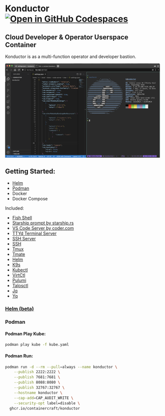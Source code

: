# Konductor [![Open in GitHub Codespaces](https://github.com/codespaces/badge.svg)](https://codespaces.new/ContainerCraft/konductor)
## Cloud Developer & Operator Userspace Container
    
Konductor is as a multi-function operator and developer bastion.
    
![Konductor](./.github/images/Konductor.png)

## Getting Started:
- [Helm](#helm-beta)
- [Podman](#podman)
- Docker
- Docker Compose

Included:
- [Fish Shell](https://fishshell.com)
- [Starship prompt by starship.rs](https://starship.rs)
- [VS Code Server by coder.com](https://coder.com/docs/code-server/latest)
- [TTYd Terminal Server](https://github.com/tsl0922/ttyd)
- [SSH Server](https://www.ssh.com/academy/ssh/server)
- [SSH](https://www.ssh.com/academy/ssh/openssh)
- [Tmux](https://github.com/tmux/tmux/wiki/Getting-Started)
- [Tmate](https://tmate.io)
- [Helm](https://helm.sh/docs/)
- [K9s](https://k9scli.io)
- [Kubectl](https://kubernetes.io/docs/reference/kubectl/)
- [VirtCtl](https://kubevirt.io/user-guide/operations/virtctl_client_tool/)
- [Pulumi](https://www.pulumi.com/docs/get-started/)
- [Talosctl](https://www.talos.dev/v1.2/reference/cli/)
- [Jq](https://stedolan.github.io/jq/)
- [Yq](https://github.com/mikefarah/yq)

### [Helm (beta)](https://github.com/ContainerCraft/helm/tree/main/charts/konductor)

### Podman

#### Podman Play Kube:
````bash
podman play kube -f kube.yaml
````

#### Podman Run:
````bash
podman run -d --rm --pull=always --name konductor \
    --publish 2222:2222 \
    --publish 7681:7681 \
    --publish 8088:8080 \
    --publish 32767:32767 \
    --hostname konductor \
    --cap-add=CAP_AUDIT_WRITE \
    --security-opt label=disable \
  ghcr.io/containercraft/konductor
````
